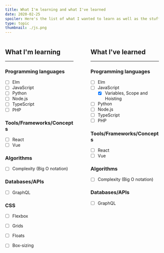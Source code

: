 ```yaml
---
title: What I'm learning and what I've learned
date: 2020-02-25
spoiler: Here's the list of what I wanted to learn as well as the stuff that I learned and documented.
type: topic
thumbnail: ./js.png
---
```

<style>
  .list {
    display: grid;
    grid-template-columns: 1fr 1fr;
    grid-gap: 56px;
  }

  /* header p {
    display: none!important;
  } */

  @media(max-width: 568px) {
    .list {
      grid-template-columns: 1fr;
      grid-gap: 16px;
    }
  }
</style>

<div class="list">
  <div class="column">

## What I'm learning
---

### Programming languages

- [ ] Elm
- [ ] JavaScript
- [ ] Python
- [ ] Node.js
- [ ] TypeScript
- [ ] PHP

### Tools/Frameworks/Concepts

- [ ] React
- [ ] Vue

### Algorithms

- [ ] Complexity (Big O notation)

### Databases/APIs

- [ ] GraphQL

### CSS

- [ ] Flexbox
- [ ] Grids
- [ ] Floats
- [ ] Box-sizing

  </div>
  <div class="column">
  
## What I've learned
---

### Programming languages

- [ ] Elm
- [ ] JavaScript
  - [x] Variables, Scope and Hoisting
- [ ] Python
- [ ] Node.js
- [ ] TypeScript
- [ ] PHP

### Tools/Frameworks/Concepts

- [ ] React
- [ ] Vue

### Algorithms

- [ ] Complexity (Big O notation)

### Databases/APIs

- [ ] GraphQL

  </div>
</div>





